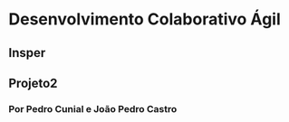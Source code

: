 # Desenvolvimento Colaborativo Ágil
## Insper

## Projeto2
### Por Pedro Cunial e João Pedro Castro


